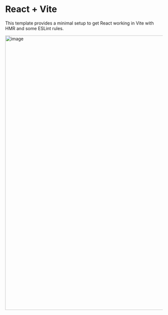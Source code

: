 # React + Vite

This template provides a minimal setup to get React working in Vite with HMR and some ESLint rules.

<img width="1359" height="877" alt="image" src="https://github.com/user-attachments/assets/c85c6e6d-3a27-4105-b225-5736257a9d1b" />

